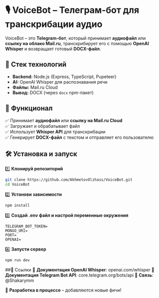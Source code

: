 # 🎙️ VoiceBot – Телеграм-бот для транскрибации аудио  

VoiceBot – это **Telegram-бот**, который принимает **аудиофайл** или **ссылку на облако Mail.ru**, транскрибирует его с помощью **OpenAI Whisper** и возвращает готовый **DOCX-файл**.  

## 🚀 Стек технологий  
- **Backend:** Node.js (Express, TypeScript, Pupeteer)  
- **AI:** OpenAI Whisper для распознавания речи  
- **Файлы:** Mail.ru Cloud  
- **Вывод:** DOCX (через `docx` npm-пакет)  

## 🎯 Функционал  
✅ Принимает **аудиофайл** или **ссылку на Mail.ru Cloud**  
✅ Загружает и обрабатывает файл  
✅ Использует **Whisper API** для транскрибации  
✅ Генерирует **DOCX-файл** с текстом и отправляет его пользователю  

## 🛠 Установка и запуск  
1️⃣ **Клонируй репозиторий**  
```bash
git clone https://github.com/AkhmetovOlzhass/VoiceBot.git  
cd VoiceBot
```

2️⃣ **Установи зависимости**
```bash
npm install
```

3️⃣ **Создай .env файл и настрой переменные окружения**
```env
TELEGRAM_BOT_TOKEN=
MONGO_URI=
PORT=
OPENAI=
```

4️⃣ **Запусти сервер**
```bash
npm run dev  
```

##🔗 Ссылки
📜 **Документация OpenAI Whisper**: openai.com/whisper
📜 **Документация Telegram Bot API**: core.telegram.org/bots/api
📩 **Связь**: @Shakarymm

🚀 **Разработка в процессе** – добавляются новые фичи!
